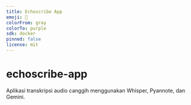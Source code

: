 ```yaml
---
title: Echoscribe App
emoji: 🚀
colorFrom: gray
colorTo: purple
sdk: docker
pinned: false
license: mit
---
```


# echoscribe-app
Aplikasi transkripsi audio canggih menggunakan Whisper, Pyannote, dan Gemini.